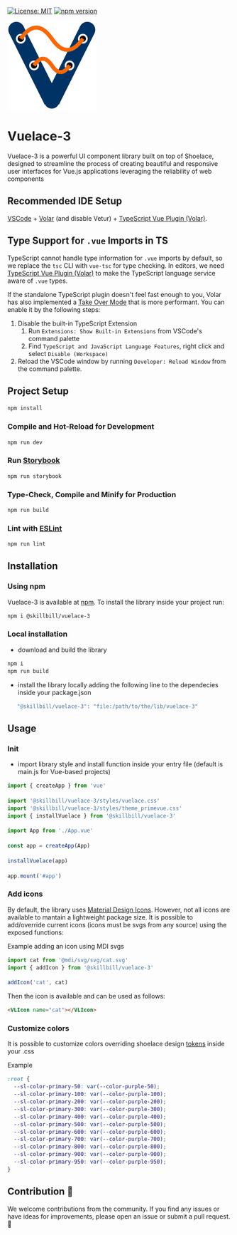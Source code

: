 [![License: MIT](https://img.shields.io/badge/License-MIT-yellow.svg)](https://opensource.org/licenses/MIT)
[![npm version](https://badge.fury.io/js/@skillbill%2Fvuelace-3.svg)](https://badge.fury.io/js/@skillbill%2Fvuelace-3)

![Vuelace-3](./src/stories/docs/public/assets/vuelace-logo.svg)

# Vuelace-3

Vuelace-3 is a powerful UI component library built on top of Shoelace, designed to streamline the process of creating beautiful and responsive user interfaces for Vue.js applications leveraging the reliability of web components

## Recommended IDE Setup

[VSCode](https://code.visualstudio.com/) + [Volar](https://marketplace.visualstudio.com/items?itemName=Vue.volar) (and disable Vetur) + [TypeScript Vue Plugin (Volar)](https://marketplace.visualstudio.com/items?itemName=Vue.vscode-typescript-vue-plugin).

## Type Support for `.vue` Imports in TS

TypeScript cannot handle type information for `.vue` imports by default, so we replace the `tsc` CLI with `vue-tsc` for type checking. In editors, we need [TypeScript Vue Plugin (Volar)](https://marketplace.visualstudio.com/items?itemName=Vue.vscode-typescript-vue-plugin) to make the TypeScript language service aware of `.vue` types.

If the standalone TypeScript plugin doesn't feel fast enough to you, Volar has also implemented a [Take Over Mode](https://github.com/johnsoncodehk/volar/discussions/471#discussioncomment-1361669) that is more performant. You can enable it by the following steps:

1. Disable the built-in TypeScript Extension
   1. Run `Extensions: Show Built-in Extensions` from VSCode's command palette
   2. Find `TypeScript and JavaScript Language Features`, right click and select `Disable (Workspace)`
2. Reload the VSCode window by running `Developer: Reload Window` from the command palette.

## Project Setup

```sh
npm install
```

### Compile and Hot-Reload for Development

```sh
npm run dev
```

### Run [Storybook](https://storybook.js.org/)

```sh
npm run storybook
```

### Type-Check, Compile and Minify for Production

```sh
npm run build
```

### Lint with [ESLint](https://eslint.org/)

```sh
npm run lint
```

## Installation

### Using npm

Vuelace-3 is available at [npm](https://www.npmjs.com/package/@skillbill/vuelace-3). To install the library inside your project run:

```sh
npm i @skillbill/vuelace-3
```

### Local installation

- download and build the library

```sh
npm i
npm run build
```

- install the library locally adding the following line to the dependecies inside your package.json

```js
   "@skillbill/vuelace-3": "file:/path/to/the/lib/vuelace-3"
```

## Usage

### Init

- import library style and install function inside your entry file (default is main.js for Vue-based projects)

```js
import { createApp } from 'vue'

import '@skillbill/vuelace-3/styles/vuelace.css'
import '@skillbill/vuelace-3/styles/theme_primevue.css'
import { installVuelace } from '@skillbill/vuelace-3'

import App from './App.vue'

const app = createApp(App)

installVuelace(app)

app.mount('#app')
```

### Add icons

By default, the library uses [Material Design Icons](https://pictogrammers.com/library/mdi/).
However, not all icons are available to mantain a lightweight package size.
It is possible to add/override current icons (icons must be svgs from any source) using the exposed functions:

Example adding an icon using MDI svgs

```js
import cat from '@mdi/svg/svg/cat.svg'
import { addIcon } from '@skillbill/vuelace-3'

addIcon('cat', cat)
```

Then the icon is available and can be used as follows:

```html
<VLIcon name="cat"></VLIcon>
```

### Customize colors

It is possible to customize colors overriding shoelace design [tokens](https://shoelace.style/getting-started/customizing) inside your .css

Example

```css
:root {
  --sl-color-primary-50: var(--color-purple-50);
  --sl-color-primary-100: var(--color-purple-100);
  --sl-color-primary-200: var(--color-purple-200);
  --sl-color-primary-300: var(--color-purple-300);
  --sl-color-primary-400: var(--color-purple-400);
  --sl-color-primary-500: var(--color-purple-500);
  --sl-color-primary-600: var(--color-purple-600);
  --sl-color-primary-700: var(--color-purple-700);
  --sl-color-primary-800: var(--color-purple-800);
  --sl-color-primary-900: var(--color-purple-900);
  --sl-color-primary-950: var(--color-purple-950);
}
```

## Contribution 🤝

We welcome contributions from the community. If you find any issues or have ideas for improvements, please open an issue or submit a pull request. 🤝
